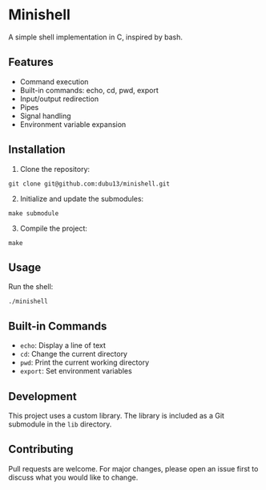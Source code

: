 # Minishell

A simple shell implementation in C, inspired by bash.

## Features

- Command execution
- Built-in commands: echo, cd, pwd, export
- Input/output redirection
- Pipes
- Signal handling
- Environment variable expansion

## Installation

1. Clone the repository:

```
git clone git@github.com:dubu13/minishell.git
```

2. Initialize and update the submodules:

```
make submodule
```

3. Compile the project:

```
make
```


## Usage

Run the shell:

```
./minishell
```

## Built-in Commands

- `echo`: Display a line of text
- `cd`: Change the current directory
- `pwd`: Print the current working directory
- `export`: Set environment variables

## Development

This project uses a custom library. The library is included as a Git submodule in the `lib` directory.

## Contributing

Pull requests are welcome. For major changes, please open an issue first to discuss what you would like to change.
